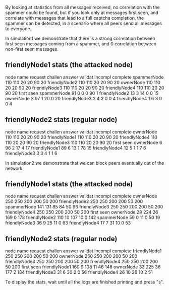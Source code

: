 By looking at statistics from all messages received, no correlation with the spammer could be found, but if you look only at messages first seen, and correlate with messages that lead to a full captcha completion, the spammer can be detected, in a scenario where all peers send all messages to everyone.

In simulation1 we demonstrate that there is a strong correlation between first seen messages coming from a spammer, and 0 correlation between non-first seen messages.

friendlyNode1 stats (the attacked node)
---------------------------------------
node name request challen answer  validat incompl complete
spammerNode 110 110 20  20  90  20
friendlyNode2 110 110 20  20  90  20
ownerNode 110 110 20  20  90  20
friendlyNode3 110 110 20  20  90  20
friendlyNode4 110 110 20  20  90  20
first seen
spammerNode 91  0 0 0 90  1
friendlyNode2 13  3 14  0 0 15
ownerNode 3 97  1 20  0 20
friendlyNode3 2 4 2 0 0 4
friendlyNode4 1 6 3 0 0 4

friendlyNode2 stats (regular node)
----------------------------------
node name request challen answer  validat incompl complete
ownerNode 110 110 20  20  90  20
friendlyNode1 110 110 20  20  90  20
friendlyNode4 110 110 20  20  90  20
friendlyNode3 110 110 20  20  90  20
first seen
ownerNode 6 96  2 17  4 17
friendlyNode1 89  6 13  1 78  15
friendlyNode4 12  5 1 1 7 6
friendlyNode3 3 3 4 1 1 6

In simulation2 we demonstrate that we can block peers eventually out of the network.

friendlyNode1 stats (the attacked node)
---------------------------------------
node name request challen answer  validat incompl complete
ownerNode 250 250 200 200 50  200
friendlyNode2 250 250 200 200 50  200
spammerNode 141 131 85  84  50  96
friendlyNode3 250 250 200 200 50  200
friendlyNode4 250 250 200 200 50  200
first seen
ownerNode 28  224 26  169 0 178
friendlyNode2 110 10  107 10  0 142
spammerNode 59  0 11  0 50  19
friendlyNode3 36  9 25  11  0 63
friendlyNode4 17  7 31  10  0 53

friendlyNode2 stats (regular node)
----------------------------------
node name request challen answer  validat incompl complete
friendlyNode1 250 250 200 200 50  200
ownerNode 250 250 200 200 50  200
friendlyNode3 250 250 200 200 50  200
friendlyNode4 250 250 200 200 50  200
first seen
friendlyNode1 160 9 108 11  46  148
ownerNode 33  225 36  177 2 184
friendlyNode3 31  6 30  2 0 56
friendlyNode4 26  10  26  10  2 51

To display the stats, wait until all the logs are finished printing and press "s".